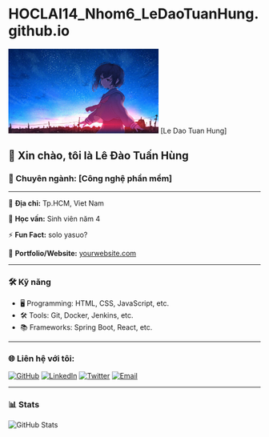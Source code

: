 # HOCLAI14_Nhom6_LeDaoTuanHung.github.io
<img src="https://github.com/kabutozex/HOCLAI14_Nhom6_LeDaoTuanHung.github.io/blob/master/85384037_p0.jpg" width="300" height="auto">
[Le Dao Tuan Hung]



## 👋 Xin chào, tôi là **Lê Đào Tuấn Hùng**

### 🚀 Chuyên ngành: [Công nghệ phần mềm]

---

📍 **Địa chỉ:** Tp.HCM, Viet Nam

🌱 **Học vấn:** Sinh viên năm 4

⚡ **Fun Fact:** solo yasuo?

💼 **Portfolio/Website:** [yourwebsite.com](http://yourwebsite.com)

---

### 🛠️ **Kỹ năng**
- 🖥️ Programming: HTML, CSS, JavaScript, etc.
- 🛠️ Tools: Git, Docker, Jenkins, etc.
- 📚 Frameworks: Spring Boot, React, etc.

---

### 🌐 **Liên hệ với tôi:**

[![GitHub](https://img.shields.io/badge/-GitHub-black?style=flat-square&logo=github)](https://github.com/kabutozex)
[![LinkedIn](https://img.shields.io/badge/-LinkedIn-blue?style=flat-square&logo=linkedin)](https://linkedin.com/in/yourprofile)
[![Twitter](https://img.shields.io/badge/-Twitter-blue?style=flat-square&logo=twitter)](https://twitter.com/yourusername)
[![Email](https://img.shields.io/badge/-Email-red?style=flat-square&logo=gmail)](mailto:hutech.hung1@gmail.com)

---

### 📊 **Stats**
![GitHub Stats](https://github-readme-stats.vercel.app/api?username=kabutozex&show_icons=true&theme=radical)
